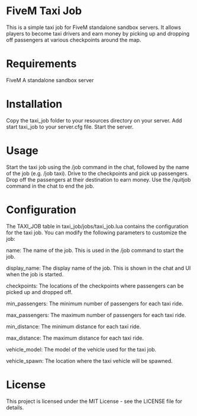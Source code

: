 # FiveM Taxi Job
This is a simple taxi job for FiveM standalone sandbox servers. It allows players to become taxi drivers and earn money by picking up and dropping off passengers at various checkpoints around the map.

# Requirements
FiveM
A standalone sandbox server

# Installation
Copy the taxi_job folder to your resources directory on your server.
Add start taxi_job to your server.cfg file.
Start the server.

# Usage
Start the taxi job using the /job command in the chat, followed by the name of the job (e.g. /job taxi).
Drive to the checkpoints and pick up passengers.
Drop off the passengers at their destination to earn money.
Use the /quitjob command in the chat to end the job.

# Configuration
The TAXI_JOB table in taxi_job/jobs/taxi_job.lua contains the configuration for the taxi job. You can modify the following parameters to customize the job:

name: The name of the job. This is used in the /job command to start the job.

display_name: The display name of the job. This is shown in the chat and UI when the job is started.

checkpoints: The locations of the checkpoints where passengers can be picked up and dropped off.

min_passengers: The minimum number of passengers for each taxi ride.

max_passengers: The maximum number of passengers for each taxi ride.

min_distance: The minimum distance for each taxi ride.

max_distance: The maximum distance for each taxi ride.

vehicle_model: The model of the vehicle used for the taxi job.

vehicle_spawn: The location where the taxi vehicle will be spawned.

# License
This project is licensed under the MIT License - see the LICENSE file for details.
